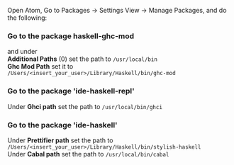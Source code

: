 Open Atom, Go to Packages -> Settings View -> Manage Packages, and do the following:
### Go to the package haskell-ghc-mod
and under <br />
**Additional Paths** (0) set the path to `/usr/local/bin` <br />
**Ghc Mod Path** set it to `/Users/<insert_your_user>/Library/Haskell/bin/ghc-mod`

### Go to the package 'ide-haskell-repl' <br />
Under **Ghci path** set the path to `/usr/local/bin/ghci` <br />

### Go to the package 'ide-haskell' <br />
Under **Prettifier path** set the path to `/Users/<insert_your_user>/Library/Haskell/bin/stylish-haskell` <br />
Under **Cabal path** set the path to `/usr/local/bin/cabal` <br />
